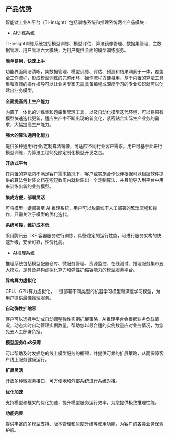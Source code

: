 ## 产品优势

智能钛工业AI平台（TI-Insight）包括训练系统和推理系统两个产品模块：

- AI训练系统

TI-Insight训练系统包括模型训练、模型评估、算法镜像管理、数据集管理、主数据管理、用户管理六大模块，为用户提供全面的模型训练服务。

**简单易用，快速上手**

功能界面简洁清晰，集数据管理、模型训练、评估、预测和结果洞察于一体，覆盖全工作流程，形成模型训练的完整闭环，操作流程方便易用，基于内置的算法工具集和直观的操作指导可以让业务专家无需具备编程或深度学习的专业知识就可以创建出业务模型。


**全面提高线上生产能力**

内置了一体化的训练集和题库集管理工具，以及自动化模型迭代环境，可以将原有模型快速迭代更新，适应生产中不断出现的新变化，紧密贴合实际生产业务的需求，大幅提高生产能力。

**强大的算法通用化能力**

提供多种通用/行业/定制算法镜像，可适应不同行业客户需求。用户可基于此进行模型训练，为算法工程师免除定制化模型开发之苦。 

**开放式平台**

在内置的算法包不满足客户需求情况下，客户或实施合作伙伴根据可以根据软件提供的算法包封装文档在短短数周内就封装出一个定制算法，并且能导入到平台中用来训练出新的业务模型。

**集成方便，部署灵活**

可将模型一键部署至 AI 推理系统，用户可以脱离线下人工部署的繁琐流程和操作，只需关注于模型的优化迭代。

**系统可靠，维护成本低**

采用腾讯云 TKE 容器服务进行训练，具备稳定的运行性能，可进行服务架构的快速升级，安全可靠，性价比高。

- AI推理系统

推理系统包括模型配置仓库、微服务管理、资源监控、在线测试、推理服务集市五大模块，是具备异构虚拟化算力和弹性扩缩容能力的模型服务平台。

**异构算力虚拟化**

CPU、GPU算力虚拟化，一键部署不同类型的机器学习模型和深度学习模型，为用户提供最佳推理服务。

**自动弹性扩缩容**

客户可以选择手动或自动调整弹性实例扩展策略，AI推理平台会根据业务负载情况，动态实时自动管理实例数量，帮助您以最合适的实例数量应对业务情况，为您免去人工部署负担。

**模型服务QoS保障**


可以帮助及时发掘您的线上模型服务的瓶颈，并提供可靠的扩展策略，从而保障客户线上服务健康运行。


**扩展灵活**

开放多种微服务接口，可方便地和外部系统进行系统对接。

**优化加速**

支持模型和框架的优化加速，提升模型服务运行效率，为您提供极致推理性能。

**功能完善**

提供丰富的多模型支持、版本管理和灰度升级等使用功能，为客户的各类业务保驾护航。
